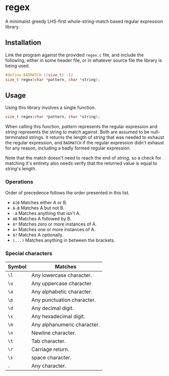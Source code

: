 # regex
A minimalist greedy LHS-first whole-string-match based regular expression library.

## Installation
Link the program against the provided `regex.c` file, and include the following, either in some header file, or in whatever source file the library is being used.
```C
#define BADMATCH ((size_t) -1)
size_t regex(char *pattern, char *string);
```

## Usage
Using this library involves a single function.

```C
size_t regex(char *pattern, char *string);
```

When calling this function, *pattern* represents the regular expression and *string* represents the string to match against.
Both are assumed to be null-terminated strings.
It returns the length of *string* that was needed to exhaust the regular expression, and `BADMATCH` if the regular expression didn't exhaust for any reason, including a badly formed regular expression.

Note that the match doesn't need to reach the end of *string*, so a check for matching it's entirety also needs verify that the returned value is equal to *string*'s length.

### Operations
Order of precedence follows the order presented in this list.

- `A|B` Matches either A or B.
- `A-B` Matches A but not B.
- `-A` Matches anything that isn't A.
- `AB` Matches A followed by B.
- `A*` Matches zero or more instances of A.
- `A+` Matches one or more instances of A.
- `A?` Matches A optionally.
- `(...)` Matches anything in between the brackets.

### Special characters
| Symbol | Matches
| --- | ---
| `\l` | Any lowercase character.
| `\u` | Any uppercase character.
| `\a` | Any alphabetic character.
| `\p` | Any punctuation character.
| `\d` | Any decimal digit.
| `\x` | Any hexadecimal digit.
| `\m` | Any alphanumeric character.
| `\n` | Newline character.
| `\t` | Tab character.
| `\r` | Carriage return.
| `\s` | space character.
| `.` | Any character.
